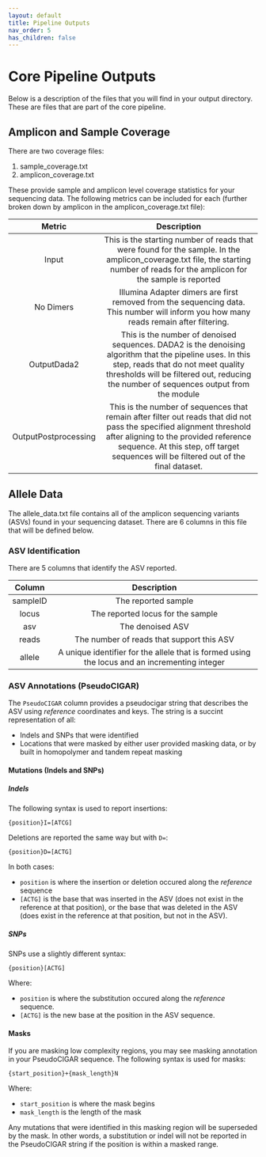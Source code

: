 ```yaml
---
layout: default
title: Pipeline Outputs
nav_order: 5
has_children: false
---
```


# Core Pipeline Outputs

Below is a description of the files that you will find in your output directory. These are files that are part of the core pipeline.

## Amplicon and Sample Coverage

There are two coverage files:

1. sample_coverage.txt
2. amplicon_coverage.txt

These provide sample and amplicon level coverage statistics for your sequencing data. The following metrics can be included for each (further broken down by amplicon in the amplicon_coverage.txt file):

|Metric|Description|
|:--:|:--:|
|Input|This is the starting number of reads that were found for the sample. In the amplicon_coverage.txt file, the starting number of reads for the amplicon for the sample is reported|
|No Dimers|Illumina Adapter dimers are first removed from the sequencing data. This number will inform you how many reads remain after filtering.|
|OutputDada2|This is the number of denoised sequences. DADA2 is the denoising algorithm that the pipeline uses. In this step, reads that do not meet quality thresholds will be filtered out, reducing the number of sequences output from the module|
|OutputPostprocessing|This is the number of sequences that remain after filter out reads that did not pass the specified alignment threshold after aligning to the provided reference sequence. At this step, off target sequences will be filtered out of the final dataset.|

## Allele Data

The allele_data.txt file contains all of the amplicon sequencing variants (ASVs) found in your sequencing dataset. There are 6 columns in this file that will be defined below.

### ASV Identification

There are 5 columns that identify the ASV reported.

|Column|Description|
|:--:|:--:|
|sampleID|The reported sample|
|locus|The reported locus for the sample|
|asv|The denoised ASV|
|reads|The number of reads that support this ASV|
|allele|A unique identifier for the allele that is formed using the locus and an incrementing integer|

### ASV Annotations (PseudoCIGAR)

The `PseudoCIGAR` column provides a pseudocigar string that describes the ASV using *reference* coordinates and keys. The string is a succint representation of all:

* Indels and SNPs that were identified
* Locations that were masked by either user provided masking data, or by built in homopolymer and tandem repeat masking

#### **Mutations (Indels and SNPs)**

##### Indels

The following syntax is used to report insertions:

`{position}I=[ATCG]`

Deletions are reported the same way but with `D=`:

`{position}D=[ACTG]`

In both cases:
 * `position` is where the insertion or deletion occured along the *reference* sequence
 * `[ACTG]` is the base that was inserted in the ASV (does not exist in the reference at that position), or the base that was deleted in the ASV (does exist in the reference at that position, but not in the ASV).

##### SNPs

SNPs use a slightly different syntax:

`{position}[ACTG]`

Where:
 * `position` is where the substitution occured along the *reference* sequence.
 * `[ACTG]` is the new base at the position in the ASV sequence.

#### **Masks**

If you are masking low complexity regions, you may see masking annotation in your PseudoCIGAR sequence. The following syntax is used for masks:

`{start_position}+{mask_length}N`

Where:

* `start_position` is where the mask begins
* `mask_length` is the length of the mask

Any mutations that were identified in this masking region will be superseded by the mask. In other words, a substitution or indel will not be reported in the PseudoCIGAR string if the position is within a masked range. 
